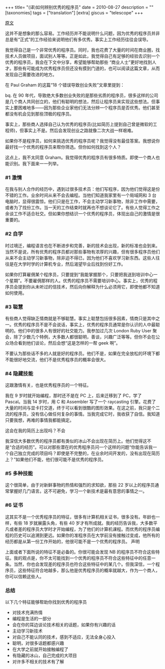 +++
title= "(译)如何辨别优秀的程序员"
date = 2010-08-27
description = ""
[taxonomies]
tags = ["translation"]
[extra]
giscus = "telescope"
+++

<a href="http://www.inter-sections.net/2007/11/13/how-to-recognise-a-good-programmer/">原文</a>

这并不是想象的那么容易。工作经历并不能说明什么问题，因为优秀的程序员并非总是有“正式”的工作经验来说明他们有多优秀。事实上工作经历往往会误导。

我觉得自己是一个非常优秀的程序员。同时，我也花费了大量的时间在商业圈，找技术人员做项目，面试别人等等。正是如此，我觉得自己有足够的经验去识别一个优秀的程序员，我会在下文中分享，希望能够帮助那些 “商业人士”更好地找到人才。那些有可能成为优秀程序员但还没有摸到门道的，也可以阅读这篇文章，从而发现自己需要改进的地方。

在 Paul Graham 的这篇“18 个错误导致创业失败”文章里提到：

bq. 在 90 年代，导致绝大多数创业失败的是那些劣质的程序员，很多这样的公司是几个商人共同创立的，他们有聪明的想法，然后让程序员来实现这些想法。但事实上要困难地多——因为那些企业家他们无法分辨一个程序员是否优秀。他们甚至都没有机会见到那些顶极的程序员。

事实上，那些商人选择自己认为优秀的程序员(比如简历上提到自己曾是微软的工程师)，但事实上不是。然后会发现创业之路就像二次大战一样艰难。

如果你不是程序员，如何来挑选优秀的程序员呢？我觉得没有最佳答案。我想说你最好找一个优秀的程序员来帮你筛选。但你如何找到这个人？

这点上，我不太同意 Graham。我觉得优秀的程序员有很多特质。即使一个商人也能识别。我下面来一一列举。

### #1 激情

在我与别人合作的经历中，遇到过很多技术员：他们写程序，因为他们觉得这是份不错的工作。业余时间从来不会去编程。当他们知道我家里有一个局域网和 3 台电脑时，显得很震惊。他们只是在工作，不会主动学习新事物，除非工作中需要，或者为了找份工作。当一天的工作结束时就再也不想谈论它了。有些人觉得工作之余谈工作不适合社交。但如果你想结识一个优秀的程序员，体现出自己的激情是很重要的。

### #2 自学

时过境迁，编程语言也在不断进步和完善，新的技术会出现，新的标准也会到来。当然不是说，所有优秀的程序员都对那些事物有浓厚的兴趣，但有很多程序员他们从来不会主动学习新事物，除非迫不得已，因为他们不喜欢学习新东西。这些人往往是在大学时学的计算机专业，然后渴望毕业后找到份好工作。

如果你打算雇佣某个程序员，只要提到“我能掌握那个，只要把我送到培训中心一个星期”。不要雇佣那样的人。优秀的程序员不需要培训中心。事实上，优秀的程序员会提到你从未听过的信技术，然后向你解释为什么必须用它，即使他都不知道如何使用。

### #3 聪慧

有些商人觉得缺乏情商就是不够聪慧。事实上聪慧包括很多因素，情商只是其中之一。优秀的程序员不是不会说话，事实上，优秀的程序员通常是你认识的人中最聪明的。他们中的很多人有很好的社交能力。我参加过几次 London Ruby User 聚会，除了少数几个特例，大多数人都很聪明，善谈，兴趣广泛等等。但你不会在公众场合看到他们谈论，然后会想“这是怎样的一帮 geek 啊”。

不要认为那些话不多的人就是好的程序员。他们不是，如果在完全放松的环境下都不能很好地交流，他们不是优秀程序员的概率会很大。

### #4 隐藏技能

这跟激情有关，也是优秀程序员的一个特征。

我在 9 岁时就开始编程，那时还不是在 PC 上，后来迁移到了 PC，学了 Pascal。当我 14 岁时，用 C 和 Assembler 写了一个 raycasting 引擎。花费了大量的时间与显卡打交道，终于可以看到很酷的图形效果。在这之前，我只是个二流的程序员，没有信心做任何复杂的事情。当我完成它时，我收获了自信。我知道只要我想，再难的事情我都能搞定。

这会在我的简历上出现吗？不会

我深信大多数优秀的程序员都有类似的冰山不会出现在简历上。他们觉得这不是“合适的经历”。可以对那些潜在的优秀程序员问一个这样的问题“你能告诉我一个自己独立完成的项目吗？即使是不完整的，在业余时间开发的，没有出现在简历上？”如果他们不能，他们很可能不是优秀的程序员。

### #5 多种技能

这个很简单，由于对新鲜事物的热情和强烈的求知欲，那些 22 岁以上的程序员通常掌握好几门语言。这不可避免，学习一个新技术是最有意思的事情之一。

### #6 证书

这其实不是一个优秀程序员的特征，很多有计算机相关证书，很多没有。年龄也一样，有些 18 岁就展露头角，有些 40 岁才有所成就。我的经历告诉我，大多数平凡或者差的程序员大学时才开始编程，为了他们的计算机课程。而优秀的程序员编程的历史可以追溯到更远。如果你的准程序员在大学前没有接触过变成，他所有的经历都是从第一份工作开始的，他很可能不是一个优秀的程序员。
声明

上面或者下面所说的特征不是必备的。你很可能会发现 NB 的程序员不符合这些特征。我的观点是，你不太可能找到一个优秀的程序员不符合这些特征中的任意一条。当然，你也会发现差的程序员也符合这些特征中的某几个。但我深信，一个程序员，这些特征符合地越多，那么他是优秀程序员的概率就越大，作为一个商人，你可以信赖这些人。

### 总结

以下几个特征能够帮助你找到优秀的程序员

- 对技术充满热情
- 编程是生活的一部分
- 会在你的耳边谈论技术相关的话题，如果你有兴趣的话
- 主动学习新技术
- 对自己不能认同的技术，感到不适应，无法全身心投入
- 聪明，对很多话题都感兴趣
- 在大学之前就开始接触编程了
- 有隐藏的冰山，自己完成的大项目
- 对许多不相关的技术有了解
